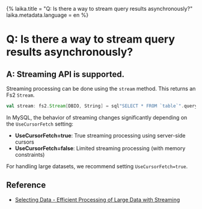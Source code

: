 {%
laika.title = "Q: Is there a way to stream query results asynchronously?"
laika.metadata.language = en
%}

# Q: Is there a way to stream query results asynchronously?

## A: Streaming API is supported.

Streaming processing can be done using the `stream` method. This returns an Fs2 `Stream`.

```scala 3
val stream: fs2.Stream[DBIO, String] = sql"SELECT * FROM `table`".query[String].stream
```

In MySQL, the behavior of streaming changes significantly depending on the `UseCursorFetch` setting:

- **UseCursorFetch=true**: True streaming processing using server-side cursors
- **UseCursorFetch=false**: Limited streaming processing (with memory constraints)

For handling large datasets, we recommend setting `UseCursorFetch=true`.

## Reference
- [Selecting Data - Efficient Processing of Large Data with Streaming](/en/tutorial/Selecting-Data.md#efficient-processing-of-large-data-with-streaming)
